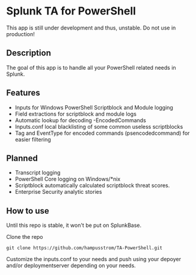 # Splunk TA for PowerShell
This app is still under development and thus, unstable. 
Do not use in production!
## Description
The goal of this app is to handle all your PowerShell related needs in Splunk.

## Features
* Inputs for Windows PowerShell Scriptblock and Module logging
* Field extractions for scriptblock and module logs
* Automatic lookup for decoding -EncodedCommands
* Inputs.conf local blacklisting of some common useless scriptblocks
* Tag and EventType for encoded commands (psencodedcommand) for easier filtering

## Planned
* Transcript logging
* PowerShell Core logging on Windows/*nix
* Scriptblock automatically calculated scriptblock threat scores. 
* Enterprise Security analytic stories

## How to use
Until this repo is stable, it won't be put on SplunkBase. 

Clone the repo 

``` git clone https://github.com/hampusstrom/TA-PowerShell.git ```

Customize the inputs.conf to your needs and push using your depoyer and/or deploymentserver depending on your needs.


